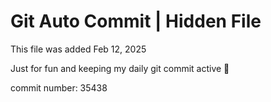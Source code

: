 # Git Auto Commit | Hidden File

This file was added Feb 12, 2025

Just for fun and keeping my daily git commit active 🤪

commit number: 35438
